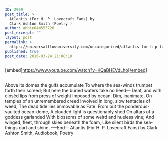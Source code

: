 ```yaml
---
ID: 2909
post_title: >
  Atlantis (For H. P. Lovecraft Fans) by
  Clark Ashton Smith (Poetry )
author: abbie04m553726
post_excerpt: ""
layout: post
permalink: >
  https://universalflowuniversity.com/uncategorized/atlantis-for-h-p-lovecraft-fans-by-clark-ashton-smith-poetry/
published: true
post_date: 2016-03-24 21:08:10
---
```

[embed]https://www.youtube.com/watch?v=KQaBHEVdLho[/embed]</br></br>
<p>Above its domes the gulfs accumulate
To where the sea-winds trumpet forth their screed;
But here the buried waters take no heed—
Deaf, and with closèd lips from press of weight
Imposed by ocean. 
Dim, inanimate,
On temples of an unremembered creed
Involved in long, slow tentacles of weed,
The dead tide lies immovable as Fate.
From out the ponderous-vaulted ocean-dome,
A clouded light is questionably shed
On altars of a goddess garlanded
With blossoms of some weird and hueless vine;
And wingèd, fleet, through skies beneath the foam,
Like silent birds the sea-things dart and shine.
---End--
Atlantis (For H. P. Lovecraft Fans) by Clark Ashton Smith, Audiobook, Poetry</p>